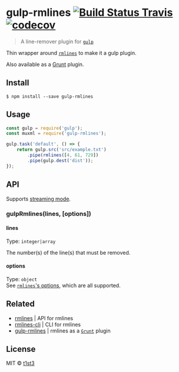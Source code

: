 # gulp-rmlines [![Build Status Travis](https://travis-ci.org/t1st3/gulp-rmlines.svg?branch=master)](https://travis-ci.org/t1st3/gulp-rmlines) [![codecov](https://codecov.io/gh/t1st3/gulp-rmlines/badge.svg?branch=master)](https://codecov.io/gh/t1st3/gulp-rmlines?branch=master)

> A line-remover plugin for [`gulp`](http://gulpjs.com/)

Thin wrapper around [`rmlines`](https://github.com/t1st3/rmlines) to make it a gulp plugin.

Also available as a [Grunt](https://github.com/t1st3/grunt-rmlines) plugin.


## Install

```
$ npm install --save gulp-rmlines
```


## Usage

```js
const gulp = require('gulp');
const muxml = require('gulp-rmlines');

gulp.task('default', () => {
    return gulp.src('src/example.txt')
        .pipe(rmlines([4, 61, 729])
        .pipe(gulp.dest('dist'));
});
```


## API

Supports [streaming mode](https://github.com/gulpjs/gulp/blob/master/docs/API.md#optionsbuffer).

### gulpRmlines(lines, [options])

#### lines

Type: `integer|array`

The number(s) of the line(s) that must be removed.

#### options

Type: `object`<br>
See [`rmlines`'s options](https://github.com/t1st3/rmlines#options), which are all supported.


## Related

* [rmlines](https://github.com/t1st3/rmlines) | API for rmlines
* [rmlines-cli](https://github.com/t1st3/rmlines-cli) | CLI for rmlines
* [gulp-rmlines](https://github.com/t1st3/grunt-rmlines) | rmlines as a [`Grunt`](http://gruntjs.com/) plugin


## License

MIT © [t1st3](https://t1st3.com)
